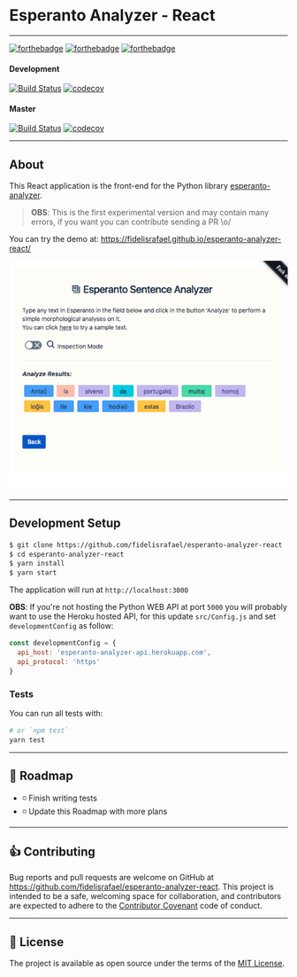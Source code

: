# Esperanto Analyzer - React

---


[![forthebadge](https://forthebadge.com/images/badges/made-with-javascript.svg)](https://forthebadge.com) [![forthebadge](https://forthebadge.com/images/badges/built-by-developers.svg)](https://forthebadge.com) [![forthebadge](https://forthebadge.com/images/badges/powered-by-electricity.svg)](https://forthebadge.com)


#### Development

[![Build Status](https://travis-ci.com/fidelisrafael/esperanto-analyzer-react.svg?token=k5uMpn3U564QqWar8oA1&branch=development)](https://travis-ci.com/fidelisrafael/esperanto-analyzer-react)
[![codecov](https://codecov.io/gh/fidelisrafael/esperanto-analyzer-react/branch/development/graph/badge.svg?token=Iu4jqn1jyX)](https://codecov.io/gh/fidelisrafael/esperanto-analyzer-react)

#### Master

[![Build Status](https://travis-ci.com/fidelisrafael/esperanto-analyzer-react.svg?token=k5uMpn3U564QqWar8oA1&branch=master)](https://travis-ci.com/fidelisrafael/esperanto-analyzer-react) [![codecov](https://codecov.io/gh/fidelisrafael/esperanto-analyzer-react/branch/master/graph/badge.svg?token=Iu4jqn1jyX)](https://codecov.io/gh/fidelisrafael/esperanto-analyzer-react)

---

## About

This React application is the front-end for the Python library [esperanto-analyzer](https://github.com/fidelisrafael/esperanto-analyzer).

> **OBS**: This is the first experimental version and may contain many errors, if you want you can contribute sending a PR \o/

You can try the demo at: https://fidelisrafael.github.io/esperanto-analyzer-react/

![Frontend application](./public/esperanto_analyzer_screenshot.png)

---

## Development Setup

```bash
$ git clone https://github.com/fidelisrafael/esperanto-analyzer-react
$ cd esperanto-analyzer-react
$ yarn install
$ yarn start
``` 

The application will run at `http://localhost:3000`

**OBS**: If you're not hosting the Python WEB API at port `5000` you will probably want to use the
Heroku hosted API, for this update `src/Config.js` and set `developmentConfig` as follow:

```js
const developmentConfig = {
  api_host: 'esperanto-analyzer-api.herokuapp.com',
  api_protocol: 'https'
}
```

### Tests

You can run all tests with:

```bash
# or `npm test`
yarn test
```

---

## :calendar: Roadmap <a name="roadmap"></a>

- :white_medium_small_square: Finish writing tests
- :white_medium_small_square: Update this Roadmap with more plans


---

## :thumbsup: Contributing

Bug reports and pull requests are welcome on GitHub at https://github.com/fidelisrafael/esperanto-analyzer-react. This project is intended to be a safe, welcoming space for collaboration, and contributors are expected to adhere to the [Contributor Covenant](contributor-covenant.org) code of conduct.

---

## :memo: License

The project is available as open source under the terms of the [MIT License](http://opensource.org/licenses/MIT).

